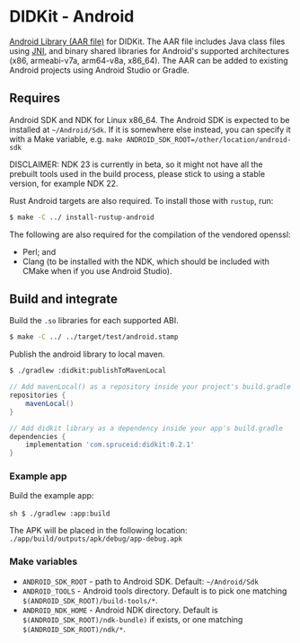 # DIDKit - Android

[Android Library (AAR file)][AAR] for DIDKit. The AAR file includes Java class files using [JNI][], and binary shared libraries for Android's supported architectures (x86, armeabi-v7a, arm64-v8a, x86\_64). The AAR can be added to existing Android projects using Android Studio or Gradle.

## Requires

Android SDK and NDK for Linux x86\_64. The Android SDK is expected to be installed at `~/Android/Sdk`. If it is somewhere else instead, you can specify it with a Make variable, e.g. `make ANDROID_SDK_ROOT=/other/location/android-sdk`

DISCLAIMER: NDK 23 is currently in beta, so it might not have all the prebuilt tools used in the build process, please stick to using a stable version, for example NDK 22.

Rust Android targets are also required. To install those with `rustup`, run:
```sh
$ make -C ../ install-rustup-android
```

The following are also required for the compilation of the vendored openssl:
- Perl; and
- Clang (to be installed with the NDK, which should be included with CMake when if you use Android Studio).

## Build and integrate

Build the `.so` libraries for each supported ABI.

```sh
$ make -C ../ ../target/test/android.stamp
```

Publish the android library to local maven.

```sh
$ ./gradlew :didkit:publishToMavenLocal
```

```groovy
// Add mavenLocal() as a repository inside your project's build.gradle
repositories {
    mavenLocal()
}

// Add didkit library as a dependency inside your app's build.gradle
dependencies {
    implementation 'com.spruceid:didkit:0.2.1'
}
```

### Example app

Build the example app:

​```sh
$ ./gradlew :app:build
​```

The APK will be placed in the following location:
​```
./app/build/outputs/apk/debug/app-debug.apk
​```

### Make variables

- `ANDROID_SDK_ROOT` - path to Android SDK. Default: `~/Android/Sdk`
- `ANDROID_TOOLS` - Android tools directory. Default is to pick one matching `$(ANDROID_SDK_ROOT)/build-tools/*`.
- `ANDROID_NDK_HOME` - Android NDK directory. Default is `$(ANDROID_SDK_ROOT)/ndk-bundle)` if exists, or one matching `$(ANDROID_SDK_ROOT)/ndk/*`.

[AAR]: https://developer.android.com/studio/projects/android-library.html#aar-contents
[JNI]: https://en.wikipedia.org/wiki/Java_Native_Interface